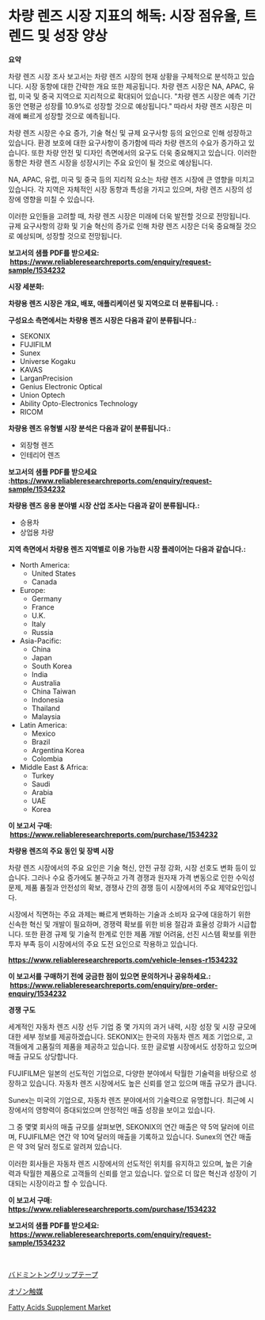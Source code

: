<p><h1>차량 렌즈 시장 지표의 해독: 시장 점유율, 트렌드 및 성장 양상</h1></p><p><strong>요약</strong></p>
<p><p>차량 렌즈 시장 조사 보고서는 차량 렌즈 시장의 현재 상황을 구체적으로 분석하고 있습니다. 시장 동향에 대한 간략한 개요 또한 제공됩니다. 차량 렌즈 시장은 NA, APAC, 유럽, 미국 및 중국 지역으로 지리적으로 확대되어 있습니다. "차량 렌즈 시장은 예측 기간 동안 연평균 성장률 10.9%로 성장할 것으로 예상됩니다." 따라서 차량 렌즈 시장은 미래에 빠르게 성장할 것으로 예측됩니다.</p><p>차량 렌즈 시장은 수요 증가, 기술 혁신 및 규제 요구사항 등의 요인으로 인해 성장하고 있습니다. 환경 보호에 대한 요구사항이 증가함에 따라 차량 렌즈의 수요가 증가하고 있습니다. 또한 차량 안전 및 디자인 측면에서의 요구도 더욱 중요해지고 있습니다. 이러한 동향은 차량 렌즈 시장을 성장시키는 주요 요인이 될 것으로 예상됩니다.</p><p>NA, APAC, 유럽, 미국 및 중국 등의 지리적 요소는 차량 렌즈 시장에 큰 영향을 미치고 있습니다. 각 지역은 자체적인 시장 동향과 특성을 가지고 있으며, 차량 렌즈 시장의 성장에 영향을 미칠 수 있습니다.</p><p>이러한 요인들을 고려할 때, 차량 렌즈 시장은 미래에 더욱 발전할 것으로 전망됩니다. 규제 요구사항의 강화 및 기술 혁신의 증가로 인해 차량 렌즈 시장은 더욱 중요해질 것으로 예상되며, 성장할 것으로 전망됩니다.</p></p>
<p><strong>보고서의 샘플 PDF를 받으세요: &nbsp;<a href="https://www.reliableresearchreports.com/enquiry/request-sample/1534232">https://www.reliableresearchreports.com/enquiry/request-sample/1534232</a></strong></p>
<p><strong>시장 세분화:</strong></p>
<p><strong> 차량용 렌즈 시장은 개요, 배포, 애플리케이션 및 지역으로 더 분류됩니다. :</strong></p>
<p><strong>구성요소 측면에서는 차량용 렌즈 시장은 다음과 같이 분류됩니다.:</strong></p>
<p><ul><li>SEKONIX</li><li>FUJIFILM</li><li>Sunex</li><li>Universe Kogaku</li><li>KAVAS</li><li>LarganPrecision</li><li>Genius Electronic Optical</li><li>Union Optech</li><li>Ability Opto-Electronics Technology</li><li>RICOM</li></ul></p>
<p><strong> 차량용 렌즈 유형별 시장 분석은 다음과 같이 분류됩니다.:</strong></p>
<p><ul><li>외장형 렌즈</li><li>인테리어 렌즈</li></ul></p>
<p><strong>보고서의 샘플 PDF를 받으세요 :<a href="https://www.reliableresearchreports.com/enquiry/request-sample/1534232">https://www.reliableresearchreports.com/enquiry/request-sample/1534232</a></strong></p>
<p><strong> 차량용 렌즈 응용 분야별 시장 산업 조사는 다음과 같이 분류됩니다.:</strong></p>
<p><ul><li>승용차</li><li>상업용 차량</li></ul></p>
<p><strong>지역 측면에서 차량용 렌즈 지역별로 이용 가능한 시장 플레이어는 다음과 같습니다.:</strong></p>
<p><ul>
    <li>
        North America:
        <ul>
            <li>United States</li>
            <li>Canada</li>
        </ul>
    </li>
    <li>
        Europe:
        <ul>
            <li>Germany</li>
            <li>France</li>
            <li>U.K.</li>
            <li>Italy</li>
            <li>Russia</li>
        </ul>
    </li>
    <li>
        Asia-Pacific:
        <ul>
            <li>China</li>
            <li>Japan</li>
            <li>South Korea</li>
            <li>India</li>
            <li>Australia</li>
            <li>China Taiwan</li>
            <li>Indonesia</li>
            <li>Thailand</li>
            <li>Malaysia</li>
        </ul>
    </li>
    <li>
        Latin America:
        <ul>
            <li>Mexico</li>
            <li>Brazil</li>
            <li>Argentina Korea</li>
            <li>Colombia</li>
        </ul>
    </li>
    <li>
        Middle East & Africa:
        <ul>
            <li>Turkey</li>
            <li>Saudi</li>
            <li>Arabia</li>
            <li>UAE</li>
            <li>Korea</li>
        </ul>
    </li>
    </ul></p>
<p><strong>이 보고서 구매: &nbsp;<a href="https://www.reliableresearchreports.com/purchase/1534232">https://www.reliableresearchreports.com/purchase/1534232</a></strong></p>
<p><strong>차량용 렌즈의 주요 동인 및 장벽 시장</strong></p>
<p><p>차량 렌즈 시장에서의 주요 요인은 기술 혁신, 안전 규정 강화, 시장 선호도 변화 등이 있습니다. 그러나 수요 증가에도 불구하고 가격 경쟁과 원자재 가격 변동으로 인한 수익성 문제, 제품 품질과 안전성의 확보, 경쟁사 간의 경쟁 등이 시장에서의 주요 제약요인입니다.</p><p>시장에서 직면하는 주요 과제는 빠르게 변화하는 기술과 소비자 요구에 대응하기 위한 신속한 혁신 및 개발이 필요하며, 경쟁력 확보를 위한 비용 절감과 효율성 강화가 시급합니다. 또한 환경 규제 및 기술적 한계로 인한 제품 개발 어려움, 선진 시스템 확보를 위한 투자 부족 등이 시장에서의 주요 도전 요인으로 작용하고 있습니다.</p></p>
<p><strong><a href="https://www.reliableresearchreports.com/vehicle-lenses-r1534232">https://www.reliableresearchreports.com/vehicle-lenses-r1534232</a></strong></p>
<p><strong>이 보고서를 구매하기 전에 궁금한 점이 있으면 문의하거나 공유하세요.: &nbsp;<a href="https://www.reliableresearchreports.com/enquiry/pre-order-enquiry/1534232">https://www.reliableresearchreports.com/enquiry/pre-order-enquiry/1534232</a></strong></p>
<p><strong>경쟁 구도</strong></p>
<p><p>세계적인 자동차 렌즈 시장 선두 기업 중 몇 가지의 과거 내력, 시장 성장 및 시장 규모에 대한 세부 정보를 제공하겠습니다. SEKONIX는 한국의 자동차 렌즈 제조 기업으로, 고객들에게 고품질의 제품을 제공하고 있습니다. 또한 글로벌 시장에서도 성장하고 있으며 매출 규모도 상당합니다.</p><p>FUJIFILM은 일본의 선도적인 기업으로, 다양한 분야에서 탁월한 기술력을 바탕으로 성장하고 있습니다. 자동차 렌즈 시장에서도 높은 신뢰를 얻고 있으며 매출 규모가 큽니다.</p><p>Sunex는 미국의 기업으로, 자동차 렌즈 분야에서의 기술력으로 유명합니다. 최근에 시장에서의 영향력이 증대되었으며 안정적인 매출 성장을 보이고 있습니다.</p><p>그 중 몇몇 회사의 매출 규모를 살펴보면, SEKONIX의 연간 매출은 약 5억 달러에 이르며, FUJIFILM은 연간 약 10억 달러의 매출을 기록하고 있습니다. Sunex의 연간 매출은 약 3억 달러 정도로 알려져 있습니다.</p><p>이러한 회사들은 자동차 렌즈 시장에서의 선도적인 위치를 유지하고 있으며, 높은 기술력과 탁월한 제품으로 고객들의 신뢰를 얻고 있습니다. 앞으로 더 많은 혁신과 성장이 기대되는 시장이라고 할 수 있습니다.</p></p>
<p><strong>이 보고서 구매: &nbsp; <a href="https://www.reliableresearchreports.com/purchase/1534232">https://www.reliableresearchreports.com/purchase/1534232</a></strong></p>
<p><strong>보고서의 샘플 PDF를 받으세요: &nbsp;<a href="https://www.reliableresearchreports.com/enquiry/request-sample/1534232">https://www.reliableresearchreports.com/enquiry/request-sample/1534232</a></strong><strong></strong></p>
<p>&nbsp;</p>
<p><p><a href="https://medium.com/@raymanta28/%E3%83%90%E3%83%89%E3%83%9F%E3%83%B3%E3%83%88%E3%83%B3%E3%82%B0%E3%83%AA%E3%83%83%E3%83%97%E3%83%86%E3%83%BC%E3%83%97%E3%81%AE%E5%B8%82%E5%A0%B4%E3%82%B7%E3%82%A7%E3%82%A2%E3%81%AE%E5%A4%89%E9%81%B7%E3%81%A8%E5%B8%82%E5%A0%B4%E6%88%90%E9%95%B7%E3%83%88%E3%83%AC%E3%83%B3%E3%83%892024%E5%B9%B4%E3%81%8B%E3%82%892031%E5%B9%B4%E3%81%BE%E3%81%A7-5068e1452805">バドミントングリップテープ</a></p><p><a href="https://medium.com/@anabelavenport7854/%E3%82%AA%E3%82%BE%E3%83%B3%E3%82%AB%E3%82%BF%E3%83%AA%E3%82%B9%E3%83%88%E3%81%AE%E5%B8%82%E5%A0%B4%E3%82%B7%E3%82%A7%E3%82%A2%E3%81%AE%E9%80%B2%E5%8C%96%E3%81%A8%E5%B8%82%E5%A0%B4%E6%88%90%E9%95%B7%E3%83%88%E3%83%AC%E3%83%B3%E3%83%89-2024%E5%B9%B4-2031%E5%B9%B4-ad90acf3bcf4">オゾン触媒</a></p><p><a href="https://pretty-mail-caf.notion.site/Fatty-Acids-Supplement-Market-Size-and-Growth-Market-Segmentation-Regional-and-Country-Breakdowns--9c1de71f079a4fb5809eeda46ecb7a89">Fatty Acids Supplement Market</a></p></p>